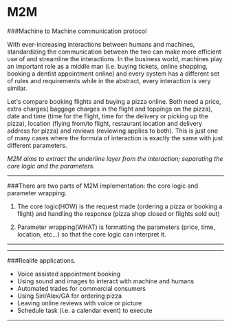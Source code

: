 # M2M
###Machine to Machine communication protocol

With ever-increasing interactions between humans and machines, standardizing the communication between the two can make more efficient use of and streamline the interactions. In the business world, machines play an important role as a middle man (i.e. buying tickets, online shopping, booking a dentist appointment online) and every system has a different set of rules and requirements while in the abstract, every interaction is very similar. 

Let's compare booking flights and buying a pizza online. Both need a price, extra charges( baggage charges in the flight and toppings on the pizza), date and time (time for the flight, time for the delivery or picking up the pizza), location (flying from/to flight, restaurant location and delivery address for pizza) and reviews (reviewing applies to both). This is just one of many cases where the formula of interaction is exactly the same with just different parameters.

*M2M aims to extract the underline layer from the interaction; separating the core logic and the parameters.*

---
###There are two parts of M2M implementation: the core logic and parameter wrapping.

1. The core logic(HOW) is the request made (ordering a pizza or booking a flight) and handling the response (pizza shop closed or flights sold out)

2. Parameter wrapping(WHAT) is formatting the parameters (price, time, location, etc...) so that the core logic can interpret it. 

---

---
###Realife applications.

* Voice assisted appointment booking
* Using sound and images to interact with machine and humans
* Automated trades for commercial consumers 
* Using Siri/Alex/GA for ordering pizza
* Leaving online reviews with voice or picture
* Schedule task (i.e. a calendar event) to execute

---

